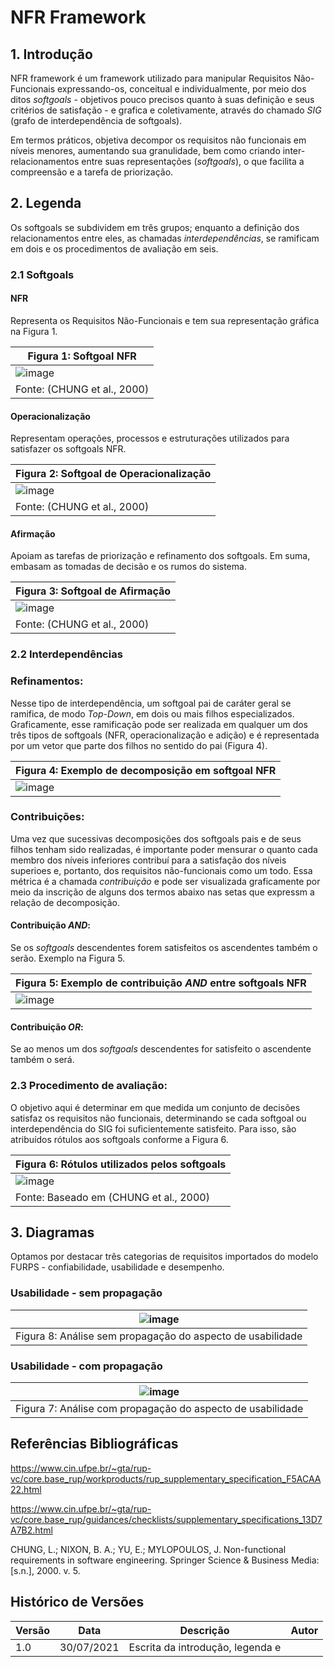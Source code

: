 # NFR Framework

## 1. Introdução

NFR framework é um framework utilizado para manipular Requisitos Não-Funcionais expressando-os, conceitual e individualmente, por meio dos ditos <i>softgoals</i> - objetivos pouco precisos quanto à suas definição e 
seus critérios de satisfação - e grafica e coletivamente, através do chamado <i>SIG</i> (grafo de interdependência de softgoals).

Em termos práticos, objetiva decompor os requisitos não funcionais em níveis menores, aumentando sua granulidade, bem como criando inter-relacionamentos entre suas representações (<i>softgoals</i>), o que 
facilita a compreensão e a tarefa de priorização.

## 2. Legenda

Os softgoals se subdividem em três grupos; enquanto a definição dos relacionamentos entre eles, as chamadas <i>interdependências</i>, se ramificam em dois e os procedimentos de avaliação em seis.

### 2.1 Softgoals

#### NFR

Representa os Requisitos Não-Funcionais e tem sua representação gráfica na Figura 1.

| Figura 1: Softgoal NFR |
|---------|
| ![image](../_media/softgoal_nfr.png) |
| Fonte: (CHUNG et al., 2000) |

#### Operacionalização

Representam operações, processos e estruturações utilizados para satisfazer os softgoals NFR.

| Figura 2: Softgoal de Operacionalização |
|----------------------------------------|
| ![image](../_media/softgoal_operacionalizacao.png) |
| Fonte: (CHUNG et al., 2000) |

#### Afirmação

Apoiam as tarefas de priorização e refinamento dos softgoals. Em suma, embasam as tomadas de decisão e os rumos do sistema.

| Figura 3: Softgoal de Afirmação        |
|----------------------------------------|
| ![image](../_media/softgoal_afirmacao.jpeg) |
| Fonte: (CHUNG et al., 2000) |

### 2.2 Interdependências

### Refinamentos:

Nesse tipo de interdependência, um softgoal pai de caráter geral se ramifica, de modo <i>Top-Down</i>, em dois ou mais filhos especializados.
Graficamente, esse ramificação pode ser realizada em qualquer um dos três tipos de softgoals (NFR, operacionalização e adição) e é representada por um vetor
que parte dos filhos no sentido do pai (Figura 4).

| Figura 4: Exemplo de decomposição em softgoal NFR|
|----------------------------------------|
| ![image](../_media/decomposicao_softgoal_nfr.jpeg) |

### Contribuições:

Uma vez que sucessivas decomposições dos softgoals pais e de seus filhos tenham sido realizadas, é importante poder mensurar o quanto cada
membro dos níveis inferiores contribuí para a satisfação dos níveis superioes e, portanto, dos requisitos não-funcionais como
um todo. Essa métrica é a chamada <i>contribuição</i> e pode ser visualizada graficamente por meio da inscrição de alguns dos termos abaixo nas setas 
que expressm a relação de decomposição. 

#### Contribuição <i>AND</i>:
Se os <i>softgoals</i> descendentes forem satisfeitos os ascendentes também o serão. Exemplo na Figura 5.

| Figura 5: Exemplo de contribuição <i>AND</i> entre softgoals NFR|
|----------------------------------------|
| ![image](../_media/exemplo_contribuicao_and.jpeg) |

#### Contribuição <i>OR</i>:
Se ao menos um dos <i>softgoals</i> descendentes for satisfeito o ascendente também o será.

### 2.3 Procedimento de avaliação:

O objetivo aqui é determinar em que medida um conjunto de decisões satisfaz os requisitos não funcionais, determinando se cada
softgoal ou interdependência do SIG foi suficientemente satisfeito. Para isso, são atribuídos rótulos aos softgoals conforme a Figura 6. 

| Figura 6: Rótulos utilizados pelos softgoals|
|----------------------------------------|
| ![image](../_media/procedimento_avaliacao.jpg) |
| Fonte: Baseado em (CHUNG et al., 2000) |

## 3. Diagramas
Optamos por destacar três categorias de requisitos importados do modelo FURPS - confiabilidade, usabilidade e desempenho.

### Usabilidade - sem propagação

| ![image](../_media/usabilidade_sem_propagacao.jpg) |
|----------------------------------------|
| Figura 8: Análise sem propagação do aspecto de usabilidade|

### Usabilidade - com propagação

| ![image](../_media/usabilidade_com_propagacao.jpg) |
|----------------------------------------|
| Figura 7: Análise com propagação do aspecto de usabilidade|

## Referências Bibliográficas
https://www.cin.ufpe.br/~gta/rup-vc/core.base_rup/workproducts/rup_supplementary_specification_F5ACAA22.html

https://www.cin.ufpe.br/~gta/rup-vc/core.base_rup/guidances/checklists/supplementary_specifications_13D7A7B2.html

CHUNG, L.; NIXON, B. A.; YU, E.; MYLOPOULOS, J. Non-functional requirements
in software engineering. Springer Science & Business Media: [s.n.], 2000. v. 5.

## Histórico de Versões

| Versão | Data             | Descrição                                                   | Autor               |
| ------ |------------------|-------------------------------------------------------------|---------------------|
| 1.0    |   30/07/2021  |    Escrita da introdução, legenda e                                                         |                     |
